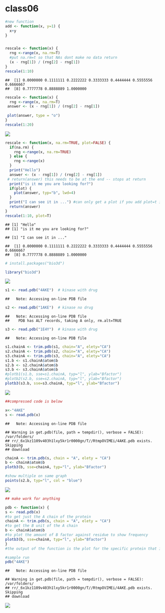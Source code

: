 class06
================

``` r
#new function
add <- function(x, y=1) {
  x+y
}


rescale <- function(x) {
  rng <-range(x, na.rm=T)
  #put na.rm=t so that NAs dont make no data return
  (x - rng[1]) / (rng[2] - rng[1])
}
rescale(1:10)
```

    ##  [1] 0.0000000 0.1111111 0.2222222 0.3333333 0.4444444 0.5555556 0.6666667
    ##  [8] 0.7777778 0.8888889 1.0000000

``` r
rescale <- function(x) {
  rng <-range(x, na.rm=T)
 answer <- (x - rng[1]) / (rng[2] - rng[1])
 
 plot(answer, type = "o")
}
rescale(1:20)
```

![](class06_files/figure-markdown_github/unnamed-chunk-1-1.png)

``` r
rescale <- function(x, na.rm=TRUE, plot=FALSE) {
  if(na.rm) {
    rng <-range(x, na.rm=TRUE)
  } else {
    rng <-range(x)
  }
  print("Hello")
  answer <- (x - rng[1]) / (rng[2] - rng[1])
 # return(answer) this needs to be at the end -- stops at return
  print("is it me you are looking for?")
  if(plot) {
    plot(answer, typ="b", lwd=4)
  }
  print("I can see it in ...") #can only get a plot if you add plot=t in recall
  return(answer)
}
rescale(1:10, plot=T)
```

    ## [1] "Hello"
    ## [1] "is it me you are looking for?"

    ## [1] "I can see it in ..."

    ##  [1] 0.0000000 0.1111111 0.2222222 0.3333333 0.4444444 0.5555556 0.6666667
    ##  [8] 0.7777778 0.8888889 1.0000000

``` r
# install.packages("bio3d")

library("bio3d")
```

![](class06_files/figure-markdown_github/unnamed-chunk-1-2.png)

``` r
s1 <- read.pdb("4AKE")  # kinase with drug
```

    ##   Note: Accessing on-line PDB file

``` r
s2 <- read.pdb("1AKE")  # kinase no drug
```

    ##   Note: Accessing on-line PDB file
    ##    PDB has ALT records, taking A only, rm.alt=TRUE

``` r
s3 <- read.pdb("1E4Y")  # kinase with drug
```

    ##   Note: Accessing on-line PDB file

``` r
s1.chainA <- trim.pdb(s1, chain="A", elety="CA")
s2.chainA <- trim.pdb(s2, chain="A", elety="CA")
s3.chainA <- trim.pdb(s3, chain="A", elety="CA")
s1.b <- s1.chainA$atom$b
s2.b <- s2.chainA$atom$b
s3.b <- s3.chainA$atom$b
#plotb1(s1.b, sse=s1.chainA, typ="l", ylab="Bfactor")
#plotb2(s2.b, sse=s2.chainA, typ="l", ylab="Bfactor")
plotb3(s3.b, sse=s3.chainA, typ="l", ylab="Bfactor")
```

![](class06_files/figure-markdown_github/unnamed-chunk-1-3.png)

``` r
##compressed code is below

x<-"4AKE"
s <- read.pdb(x)
```

    ##   Note: Accessing on-line PDB file

    ## Warning in get.pdb(file, path = tempdir(), verbose = FALSE): /var/folders/
    ## rr/_6x1kz1109v403h1lxy5kr1r0000gn/T//RtmpOVIMEi/4AKE.pdb exists. Skipping
    ## download

``` r
chainA <- trim.pdb(s, chain = "A", elety = "CA")
b <- chainA$atom$b
plotb3(b, sse=chainA, typ="l", ylab="Bfactor")

#show multiple on same graph
points(s2.b, typ="l", col = "blue")
```

![](class06_files/figure-markdown_github/unnamed-chunk-1-4.png)

``` r
## make work for anything

pdb <- function(x) {
s <- read.pdb(x)
#to get just the A chain of the protein
chainA <- trim.pdb(s, chain = "A", elety = "CA")
#to get the B unit of the A chain
b <- chainA$atom$b
#to plot the amount of B factor against residue to show frequency
plotb3(b, sse=chainA, typ="l", ylab="Bfactor")
}
#the output of the function is the plot for the specific protein that is put into the pdb function

#sample run
pdb("4AKE")
```

    ##   Note: Accessing on-line PDB file

    ## Warning in get.pdb(file, path = tempdir(), verbose = FALSE): /var/folders/
    ## rr/_6x1kz1109v403h1lxy5kr1r0000gn/T//RtmpOVIMEi/4AKE.pdb exists. Skipping
    ## download

![](class06_files/figure-markdown_github/unnamed-chunk-1-5.png)
